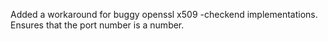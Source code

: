 Added a workaround for buggy openssl x509 -checkend implementations.
Ensures that the port number is a number.
